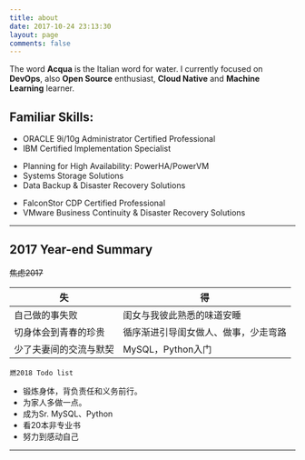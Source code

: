```yaml
---
title: about
date: 2017-10-24 23:13:30
layout: page
comments: false
---
```

The word **Acqua** is the Italian word for water. I currently focused on **DevOps**, also **Open Source** enthusiast, **Cloud Native** and **Machine Learning** learner.
## Familiar Skills:
- ORACLE 9i/10g Administrator Certified Professional
- IBM Certified Implementation Specialist
 + Planning for High Availability: PowerHA/PowerVM
 + Systems Storage Solutions
 + Data Backup & Disaster Recovery Solutions	
- FalconStor CDP Certified Professional
- VMware Business Continuity & Disaster Recovery Solutions

---

## 2017 Year-end Summary

~~焦虑2017~~

失|得
---|---
自己做的事失败|闺女与我彼此熟悉的味道安睡
切身体会到青春的珍贵|循序渐进引导闺女做人、做事，少走弯路
少了夫妻间的交流与默契|MySQL，Python入门

`燃2018 Todo list`

 - 锻炼身体，背负责任和义务前行。
 - 为家人多做一点。
 - 成为Sr. MySQL、Python
 - 看20本非专业书
 - 努力到感动自己

---
